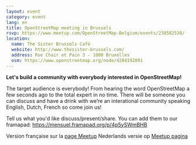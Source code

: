 ```yaml
---
layout: event
category: event
lang: en
title: OpenStreetMap meeting in Brussels
rsvp: https://www.meetup.com/OpenStreetMap-Belgium/events/238582538/
location:
  name: The Sister Brussels Café
  website: http://www.thesister-brussels.com/
  address: Rue Chair et Pain 3 - 1000 Bruxelles
  osm: https://www.openstreetmap.org/node/4284192891
---
```


**Let's build a community with everybody interested in OpenStreetMap!**

The target audience is everybody! From hearing the word OpenStreetMap a few seconds ago to the total expert in no time. There will be someone you can discuss and have a drink with we’re an interational community speaking English, Dutch, French so come join us!

Tell us what you'd like discuss/present/share. You can add them to our framapad: <https://mensuel.framapad.org/p/4p5ySWmBHB>

Version française sur la [page Meetup](https://www.meetup.com/OpenStreetMap-Belgium/events/238582538/)
Nederlands versie op [Meetup pagina](https://www.meetup.com/OpenStreetMap-Belgium/events/238582538/)

